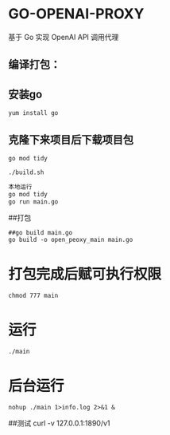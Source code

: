 # GO-OPENAI-PROXY

基于 Go 实现 OpenAI API 调用代理

## 编译打包：

## 安装go
```
yum install go

```
## 克隆下来项目后下载项目包
```
go mod tidy

```

```bash
./build.sh

本地运行 
go mod tidy
go run main.go

```

##打包
```
##go build main.go
go build -o open_peoxy_main main.go
```
# 打包完成后赋可执行权限
```
chmod 777 main
```
# 运行
```
./main
```

# 后台运行
```
nohup ./main 1>info.log 2>&1 &
```
##测试
curl -v 127.0.0.1:1890/v1